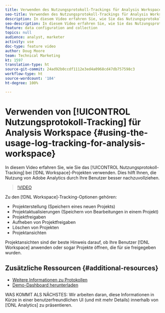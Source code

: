 ```yaml
---
title: Verwenden des Nutzungsprotokoll-Trackings für Analysis Workspace
seo-title: Verwenden des Nutzungsprotokoll-Trackings für Analysis Workspace
description: In diesem Video erfahren Sie, wie Sie das Nutzungsprotokoll-Tracking bei Workspace-Projekten verwenden. Dies hilft Ihnen, die Nutzung von Adobe Analytics durch Ihre Benutzer besser nachzuvollziehen.
seo-description: In diesem Video erfahren Sie, wie Sie das Nutzungsprotokoll-Tracking bei Workspace-Projekten verwenden. Dies hilft Ihnen, die Nutzung von Adobe Analytics durch Ihre Benutzer besser nachzuvollziehen.
feature: data configuration and collection
topics: null
audience: analyst, marketer
activity: use
doc-type: feature video
author: Doug Moore
team: Technical Marketing
kt: 1597
translation-type: ht
source-git-commit: 24ad92b0ccdf1112e3ed4a0968cd47db757598c3
workflow-type: ht
source-wordcount: '184'
ht-degree: 100%

---
```



# Verwenden von [!UICONTROL Nutzungsprotokoll-Tracking] für Analysis Workspace {#using-the-usage-log-tracking-for-analysis-workspace}

In diesem Video erfahren Sie, wie Sie das [!UICONTROL Nutzungsprotokoll-Tracking] bei [!DNL Workspace]-Projekten verwenden. Dies hilft Ihnen, die Nutzung von Adobe Analytics durch Ihre Benutzer besser nachzuvollziehen.

>[!VIDEO](https://video.tv.adobe.com/v/22922/?quality=12)

Zu den [!DNL Workspace]-Tracking-Optionen gehören:

* Projekterstellung (Speichern eines neuen Projekts)
* Projektaktualisierungen (Speichern von Bearbeitungen in einem Projekt)
* Projektfreigaben
* Aufheben von Projektfreigaben
* Löschen von Projekten
* Projektansichten

Projektansichten sind der beste Hinweis darauf, ob Ihre Benutzer [!DNL Workspace] anwenden oder sogar Projekte öffnen, die für sie freigegeben wurden.

## Zusätzliche Ressourcen {#additional-resources}

* [Weitere Informationen zu Protokollen](https://marketing.adobe.com/resources/help/de_DE/reference/logs.html)
* [Demo-Dashboard herunterladen](https://adobe.ly/2ygP5ws)

WAS KOMMT ALS NÄCHSTES: Wir arbeiten daran, diese Informationen in Kürze in einer benutzerfreundlichen UI (und mit mehr Details) innerhalb von [!DNL Analytics] zu präsentieren.
